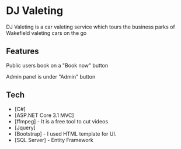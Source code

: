 # DJ Valeting

DJ Valeting is a car valeting service which tours the business parks of Wakefield valeting cars on  the go


## Features

Public users book on a "Book now" button

Admin panel is under "Admin" button

## Tech

- [C#]
- [ASP.NET Core 3.1 MVC]
- [ffmpeg] - It is a free tool to cut videos
- [Jquery]
- [Bootstrap] - I used HTML template for UI.
- [SQL Server] - Entity Framework

